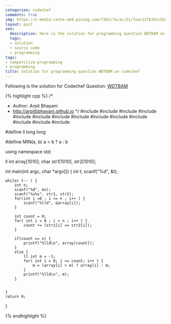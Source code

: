 ```yaml
---
categories: codechef
comments: true
img: https://s-media-cache-ak0.pinimg.com/736x/7e/ac/21/7eac217b7b1c55ab7fd56758e4e181be.jpg
layout: post
seo:
  description: Here is the solution for programming question WDTBAM on codechef
  tags:
  - solution
  - source code
  - programming
tags:
- competitive-programming
- programming
title: Solution for programming question WDTBAM on codechef
---
```


Following is the solution for Codechef Question: [WDTBAM](https://www.codechef.com/problems/WDTBAM)

{% highlight cpp %}
/*
 *  Author: Arpit Bhayani
 *  http://arpitbbhayani.github.io
 */
#include <cmath>
#include <cstdio>
#include <cstdlib>
#include <climits>
#include <cstring>
#include <deque>
#include <iostream>
#include <list>
#include <limits>
#include <map>
#include <queue>
#include <set>
#include <stack>
#include <vector>

#define ll long long

#define MIN(a, b) a < b ? a : b

using namespace std;

ll int array[1010];
char str1[1010], str2[1010];

int main(int argc, char *argv[]) {
    int t;
    scanf("%d", &t);

    while( t-- ) {
        int n;
        scanf("%d", &n);
        scanf("%s%s", str1, str2);
        for(int i =0 ; i <= n ; i++ ) {
            scanf("%lld", &array[i]);
        }

        int count = 0;
        for( int i = 0 ; i < n ; i++ ) {
            count += (str1[i] == str2[i]);
        }

        if(count == n) {
            printf("%lld\n", array[count]);
        }
        else {
            ll int m = -1;
            for( int i = 0; i <= count; i++ ) {
                m = (array[i] > m) ? array[i] : m;
            }
            printf("%lld\n", m);
        }


    }
    return 0;
}

{% endhighlight %}
